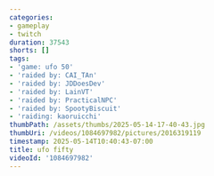 ```yaml
---
categories:
- gameplay
- twitch
duration: 37543
shorts: []
tags:
- 'game: ufo 50'
- 'raided by: CAI_TAn'
- 'raided by: JDDoesDev'
- 'raided by: LainVT'
- 'raided by: PracticalNPC'
- 'raided by: SpootyBiscuit'
- 'raiding: kaoruicchi'
thumbPath: /assets/thumbs/2025-05-14-17-40-43.jpg
thumbUri: /videos/1084697982/pictures/2016319119
timestamp: 2025-05-14T10:40:43-07:00
title: ufo fifty
videoId: '1084697982'
---
```

